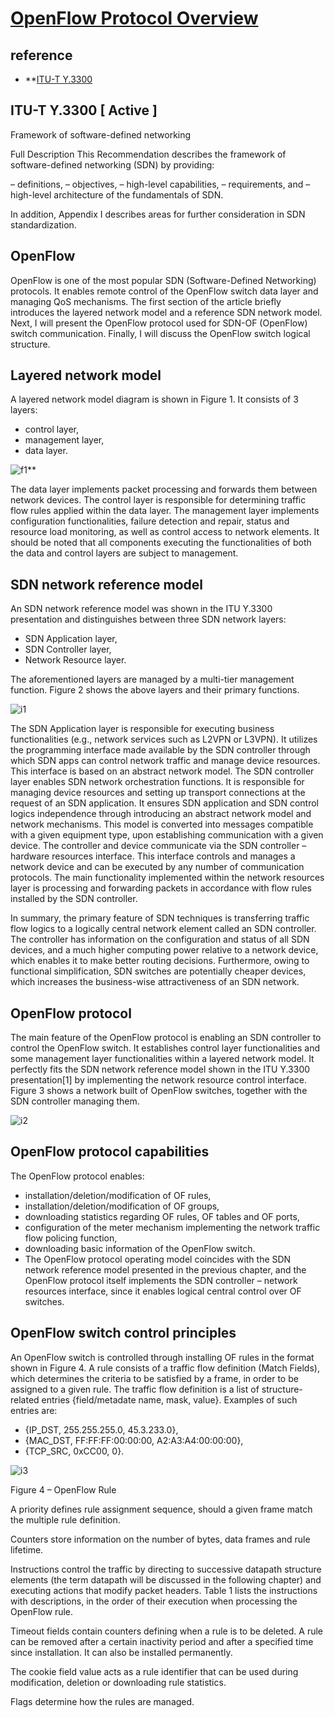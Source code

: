 # **[OpenFlow Protocol Overview](https://exatel.pl/en/knowledge/blog/articles/openflow-protocol-overview/)**

## reference

- **[ITU-T Y.3300](https://store.accuristech.com/asa/standards/itu-t-y-3300?product_id=2829252&srsltid=AfmBOorJTv7Di1r58x_YygzwiKn4QDtamc0JMim2sRDL8tMJRZ5XxHQs)

## ITU-T Y.3300 [ Active ]

Framework of software-defined networking

Full Description
This Recommendation describes the framework of software-defined networking (SDN) by providing:

– definitions,
– objectives,
– high-level capabilities,
– requirements, and
– high-level architecture
of the fundamentals of SDN.

In addition, Appendix I describes areas for further consideration in SDN standardization.

## OpenFlow

OpenFlow is one of the most popular SDN (Software-Defined Networking) protocols. It enables remote control of the OpenFlow switch data layer and managing QoS mechanisms. The first section of the article briefly introduces the layered network model and a reference SDN network model. Next, I will present the OpenFlow protocol used for SDN-OF (OpenFlow) switch communication. Finally, I will discuss the OpenFlow switch logical structure.

## Layered network model

A layered network model diagram is shown in Figure 1. It consists of 3 layers:

- control layer,
- management layer,
- data layer.

![f1](https://exatel.pl/app/uploads/sites/3/2020/10/Rys.1-Warstwowy-model-sieci-1_k-eng.jpg)**

The data layer implements packet processing and forwards them between network devices. The control layer is responsible for determining traffic flow rules applied within the data layer. The management layer implements configuration functionalities, failure detection and repair, status and resource load monitoring, as well as control access to network elements. It should be noted that all components executing the functionalities of both the data and control layers are subject to management.

## SDN network reference model

An SDN network reference model was shown in the ITU Y.3300 presentation and distinguishes between three SDN network layers:

- SDN Application layer,
- SDN Controller layer,
- Network Resource layer.

The aforementioned layers are managed by a multi-tier management function. Figure 2 shows the above layers and their primary functions.

![i1](https://exatel.pl/app/uploads/sites/3/2020/10/Rys.2-Model-referencyjny-sieci-SDN.-Na-podstawie-ITU-Y.3300-K-eng.jpg)

The SDN Application layer is responsible for executing business functionalities (e.g., network services such as L2VPN or L3VPN). It utilizes the programming interface made available by the SDN controller through which SDN apps can control network traffic and manage device resources. This interface is based on an abstract network model. The SDN controller layer enables SDN network orchestration functions. It is responsible for managing device resources and setting up transport connections at the request of an SDN application. It ensures SDN application and SDN control logics independence through introducing an abstract network model and network mechanisms. This model is converted into messages compatible with a given equipment type, upon establishing communication with a given device. The controller and device communicate via the SDN controller – hardware resources interface. This interface controls and manages a network device and can be executed by any number of communication protocols. The main functionality implemented within the network resources layer is processing and forwarding packets in accordance with flow rules installed by the SDN controller.

In summary, the primary feature of SDN techniques is transferring traffic flow logics to a logically central network element called an SDN controller. The controller has information on the configuration and status of all SDN devices, and a much higher computing power relative to a network device, which enables it to make better routing decisions. Furthermore, owing to functional simplification, SDN switches are potentially cheaper devices, which increases the business-wise attractiveness of an SDN network.

## OpenFlow protocol

The main feature of the OpenFlow protocol is enabling an SDN controller to control the OpenFlow switch. It establishes control layer functionalities and some management layer functionalities within a layered network model. It perfectly fits the SDN network reference model shown in the ITU Y.3300 presentation[1] by implementing the network resource control interface. Figure 3 shows a network built of OpenFlow switches, together with the SDN controller managing them.

![i2](https://exatel.pl/app/uploads/sites/3/2020/10/Rys.3-Siec-SDN-wykorzystujaca-Openflow-1_K-eng.jpg)

## OpenFlow protocol capabilities

The OpenFlow protocol enables:

- installation/deletion/modification of OF rules,
- installation/deletion/modification of OF groups,
- downloading statistics regarding OF rules, OF tables and OF ports,
- configuration of the meter mechanism implementing the network traffic flow policing function,
- downloading basic information of the OpenFlow switch.
- The OpenFlow protocol operating model coincides with the SDN network reference model presented in the previous chapter, and the OpenFlow protocol itself implements the SDN controller – network resources interface, since it enables logical central control over OF switches.

## OpenFlow switch control principles

An OpenFlow switch is controlled through installing OF rules in the format shown in Figure 4. A rule consists of a traffic flow definition (Match Fields), which determines the criteria to be satisfied by a frame, in order to be assigned to a given rule. The traffic flow definition is a list of structure-related entries {field/metadate name, mask, value}. Examples of such entries are:

- {IP_DST, 255.255.255.0, 45.3.233.0},
- {MAC_DST, FF:FF:FF:00:00:00, A2:A3:A4:00:00:00},
- {TCP_SRC, 0xCC00, 0}.

![i3](https://exatel.pl/app/uploads/sites/3/2020/10/Rys.4-Regula-Openflow.png)

Figure 4 – OpenFlow Rule

A priority defines rule assignment sequence, should a given frame match the multiple rule definition.

Counters store information on the number of bytes, data frames and rule lifetime.

Instructions control the traffic by directing to successive datapath structure elements (the term datapath will be discussed in the following chapter) and executing actions that modify packet headers. Table 1 lists the instructions with descriptions, in the order of their execution when processing the OpenFlow rule.

Timeout fields contain counters defining when a rule is to be deleted. A rule can be removed after a certain inactivity period and after a specified time since installation. It can also be installed permanently.

The cookie field value acts as a rule identifier that can be used during modification, deletion or downloading rule statistics.

Flags determine how the rules are managed.
